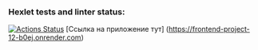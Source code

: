 ### Hexlet tests and linter status:
[![Actions Status](https://github.com/elvis178/frontend-project-12/actions/workflows/hexlet-check.yml/badge.svg)](https://github.com/elvis178/frontend-project-12/actions)
[Ссылка на приложение тут] (https://frontend-project-12-b0ej.onrender.com) 